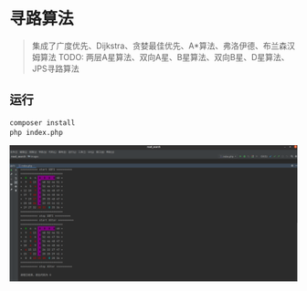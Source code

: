 # 寻路算法

> 集成了广度优先、Dijkstra、贪婪最佳优先、A*算法、弗洛伊德、布兰森汉姆算法
> TODO: 两层A星算法、双向A星、B星算法、双向B星、D星算法、JPS寻路算法


## 运行

```bash
composer install
php index.php
```

![example](images/example.png)
